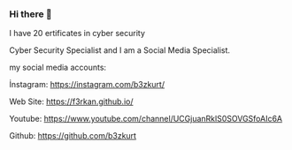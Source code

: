 ### Hi there 👋

I have 20 ertificates in cyber security

Cyber Security Specialist and I am a Social Media Specialist.

my social media accounts: 

İnstagram: https://instagram.com/b3zkurt/ 

Web Site: https://f3rkan.github.io/

Youtube: https://www.youtube.com/channel/UCGjuanRklS0SOVGSfoAIc6A

Github: https://github.com/b3zkurt
